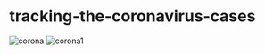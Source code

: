 # tracking-the-coronavirus-cases

![corona](https://user-images.githubusercontent.com/45354919/78133691-9163ba00-7427-11ea-98d4-f9399da321c6.PNG)
![corona1](https://user-images.githubusercontent.com/45354919/78133771-bd7f3b00-7427-11ea-968d-2b9d4d534c7f.PNG)

